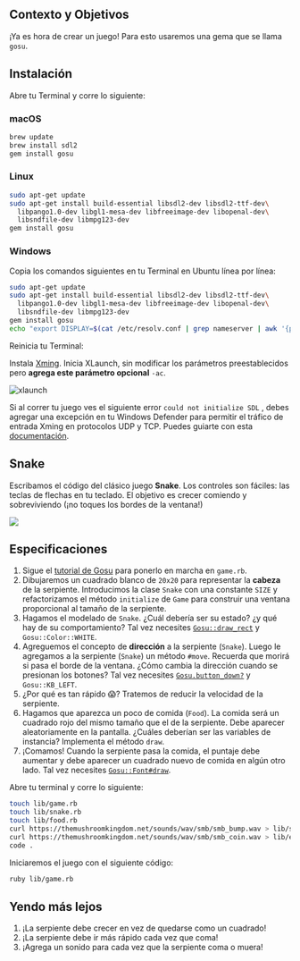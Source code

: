 ## Contexto y Objetivos

¡Ya es hora de crear un juego! Para esto usaremos una gema que se llama `gosu`.

## Instalación

Abre tu Terminal y corre lo siguiente:

### macOS

```bash
brew update
brew install sdl2
gem install gosu
```

### Linux

```bash
sudo apt-get update
sudo apt-get install build-essential libsdl2-dev libsdl2-ttf-dev\
  libpango1.0-dev libgl1-mesa-dev libfreeimage-dev libopenal-dev\
  libsndfile-dev libmpg123-dev
gem install gosu
```

### Windows

Copia los comandos siguientes en tu Terminal en Ubuntu línea por línea:
```bash
sudo apt-get update
sudo apt-get install build-essential libsdl2-dev libsdl2-ttf-dev\
  libpango1.0-dev libgl1-mesa-dev libfreeimage-dev libopenal-dev\
  libsndfile-dev libmpg123-dev
gem install gosu
echo "export DISPLAY=$(cat /etc/resolv.conf | grep nameserver | awk '{print $2}'):0" >> ~/.zshrc
```

Reinicia tu Terminal:

Instala  [Xming](https://sourceforge.net/projects/xming/).
Inicia XLaunch, sin modificar los parámetros preestablecidos pero **agrega este parámetro opcional** `-ac`.

![xlaunch](https://raw.githubusercontent.com/lewagon/fullstack-images/master/oop/xlaunch.jpg)

Si al correr tu juego ves el siguiente error `could not initialize SDL` , debes agregar una excepción en tu Windows Defender para permitir el tráfico de entrada Xming en protocolos UDP y TCP. Puedes guiarte con esta [documentación](https://docs.microsoft.com/en-us/windows/security/threat-protection/windows-firewall/create-an-inbound-port-rule).

## Snake

Escribamos el código del clásico juego **Snake**. Los controles son fáciles: las teclas de flechas en tu teclado. El objetivo es crecer comiendo y sobreviviendo (¡no toques los bordes de la ventana!)

![](http://g.recordit.co/Wu3KJw9Jd1.gif)

## Especificaciones

1. Sigue el [tutorial de Gosu](https://github.com/gosu/gosu/wiki/ruby-tutorial) para ponerlo en marcha en `game.rb`.
1. Dibujaremos un cuadrado blanco de `20x20` para representar la **cabeza** de la serpiente. Introducimos la clase `Snake` con una constante `SIZE` y refactorizamos el método `initialize` de `Game` para construir una ventana proporcional al tamaño de la serpiente.
1. Hagamos el modelado de `Snake`. ¿Cuál debería ser su estado? ¿y qué hay de su comportamiento? Tal vez necesites [`Gosu::draw_rect`](https://www.rubydoc.info/gems/gosu/Gosu.draw_rect) y `Gosu::Color::WHITE`.
1. Agreguemos el concepto de **dirección** a la serpiente (`Snake`). Luego le agregamos a la serpiente (`Snake`) un método `#move`. Recuerda que morirá si pasa el borde de la ventana. ¿Cómo cambia la dirección cuando se presionan los botones? Tal vez necesites [`Gosu.button_down?`](https://www.rubydoc.info/gems/gosu/Gosu.button_down%3F) y `Gosu::KB_LEFT`.
1. ¿Por qué es tan rápido 😱? Tratemos de reducir la velocidad de la serpiente.
1. Hagamos que aparezca un poco de comida (`Food`). La comida será un cuadrado rojo del mismo tamaño que el de la serpiente. Debe aparecer aleatoriamente en la pantalla. ¿Cuáles deberían ser las variables de instancia? Implementa el método `draw`.
1. ¡Comamos! Cuando la serpiente pasa la comida, el puntaje debe aumentar y debe aparecer un cuadrado nuevo de comida en algún otro lado. Tal vez necesites [`Gosu::Font#draw`](http://www.rubydoc.info/github/gosu/gosu/Gosu/Font).

Abre tu terminal y corre lo siguiente:

```bash
touch lib/game.rb
touch lib/snake.rb
touch lib/food.rb
curl https://themushroomkingdom.net/sounds/wav/smb/smb_bump.wav > lib/start.wav
curl https://themushroomkingdom.net/sounds/wav/smb/smb_coin.wav > lib/eat.wav
code .
```

Iniciaremos el juego con el siguiente código:

```bash
ruby lib/game.rb
```

## Yendo más lejos
1. ¡La serpiente debe crecer en vez de quedarse como un cuadrado!
1. ¡La serpiente debe ir más rápido cada vez que coma!
1. ¡Agrega un sonido para cada vez que la serpiente coma o muera!
